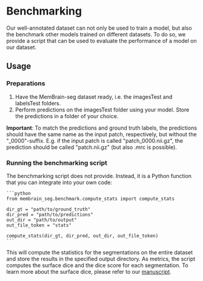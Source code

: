 # Benchmarking

Our well-annotated dataset can not only be used to train a model, but also the benchmark other models trained on different datasets.
To do so, we provide a script that can be used to evaluate the performance of a model on our dataset.

## Usage
### Preparations
1. Have the MemBrain-seg dataset ready, i.e. the imagesTest and labelsTest folders.
2. Perform predictions on the imagesTest folder using your model. Store the predictions in a folder of your choice.

**Important**: To match the predictions and ground truth labels, the predictions should have the same name as the input patch, respectively, but without the "_0000"-suffix.
E.g. if the input patch is called "patch_0000.nii.gz", the prediction should be called "patch.nii.gz" (but also .mrc is possible).

### Running the benchmarking script
The benchmarking script does not provide. Instead, it is a Python function that you can integrate into your own code:
    
    ```python
    from membrain_seg.benchmark.compute_stats import compute_stats

    dir_gt = "path/to/ground_truth"
    dir_pred = "path/to/predictions"
    out_dir = "path/to/output"
    out_file_token = "stats"

    compute_stats(dir_gt, dir_pred, out_dir, out_file_token)
    ```

This will compute the statistics for the segmentations on the entire dataset and store the results in the specified output directory.
As metrics, the script computes the surface dice and the dice score for each segmentation. To learn more about the surface dice, please refer to our [manuscript](https://www.biorxiv.org/content/10.1101/2024.01.05.574336v1).






